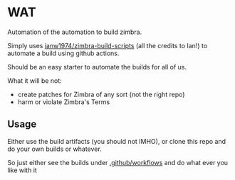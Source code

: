 # WAT

Automation of the automation to build zimbra.

Simply uses [ianw1974/zimbra-build-scripts](ianw1974/zimbra-build-scripts) (all the credits to Ian!) to automate a build 
using github actions. 

Should be an easy starter to automate the builds for all of us. 

What it will be not:

- create patches for Zimbra of any sort (not the right repo)
- harm or violate Zimbra's Terms


## Usage

Either use the build artifacts (you should not IMHO), or clone this repo and do your own builds or whatever.

So just either see the builds under [.github/workflows](.github/workflows) and do what ever you like with it
